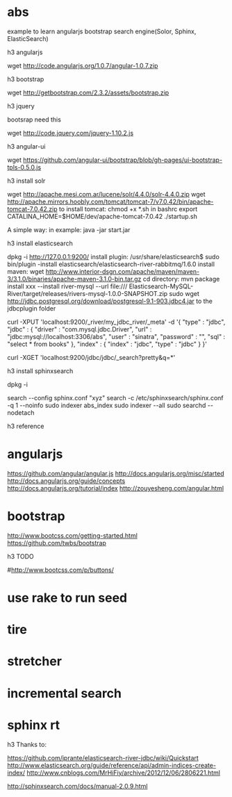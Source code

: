 abs
===

example to learn angularjs bootstrap search engine(Solor, Sphinx, ElasticSearch)

h3 angularjs

wget http://code.angularjs.org/1.0.7/angular-1.0.7.zip

h3 bootstrap

wget http://getbootstrap.com/2.3.2/assets/bootstrap.zip

h3 jquery

bootsrap need this

wget http://code.jquery.com/jquery-1.10.2.js

h3 angular-ui

wget https://github.com/angular-ui/bootstrap/blob/gh-pages/ui-bootstrap-tpls-0.5.0.js

h3 install solr 

wget http://apache.mesi.com.ar/lucene/solr/4.4.0/solr-4.4.0.zip
wget http://apache.mirrors.hoobly.com/tomcat/tomcat-7/v7.0.42/bin/apache-tomcat-7.0.42.zip
to install tomcat: chmod +x *.sh
in bashrc export CATALINA_HOME=$HOME/dev/apache-tomcat-7.0.42
./startup.sh

A simple way:
in example:  java -jar start.jar

h3 install elasticsearch

dpkg -i
http://127.0.0.1:9200/
install plugin:
/usr/share/elasticsearch$ sudo bin/plugin -install elasticsearch/elasticsearch-river-rabbitmq/1.6.0
install maven:
wget http://www.interior-dsgn.com/apache/maven/maven-3/3.1.0/binaries/apache-maven-3.1.0-bin.tar.gz
cd directory: mvn package
install xxx --install river-mysql --url file:/// Elasticsearch-MySQL-River/target/releases/rivers-mysql-1.0.0-SNAPSHOT.zip
sudo wget http://jdbc.postgresql.org/download/postgresql-9.1-903.jdbc4.jar to the jdbcplugin folder

curl -XPUT 'localhost:9200/_river/my_jdbc_river/_meta' -d '{    "type" : "jdbc",    "jdbc" : {        "driver" : "com.mysql.jdbc.Driver",        "url" : "jdbc:mysql://localhost:3306/abs",        "user" : "sinatra",        "password" : "",        "sql" : "select * from books"    },    "index" : {        "index" : "jdbc",        "type" : "jdbc"    } }'

curl -XGET 'localhost:9200/jdbc/jdbc/_search?pretty&q=*'

h3 install sphinxsearch

dpkg -i

search --config sphinx.conf "xyz"
search -c /etc/sphinxsearch/sphinx.conf -q 1
--noinfo
sudo indexer abs_index
sudo indexer --all
sudo searchd --nodetach

h3 reference

# angularjs

https://github.com/angular/angular.js
http://docs.angularjs.org/misc/started
http://docs.angularjs.org/guide/concepts
http://docs.angularjs.org/tutorial/index
http://zouyesheng.com/angular.html

# bootstrap

http://www.bootcss.com/getting-started.html
https://github.com/twbs/bootstrap

h3 TODO

#http://www.bootcss.com/p/buttons/

# use rake to run seed
# tire
# stretcher
# incremental search
# sphinx rt

h3 Thanks to:

https://github.com/jprante/elasticsearch-river-jdbc/wiki/Quickstart
http://www.elasticsearch.org/guide/reference/api/admin-indices-create-index/
http://www.cnblogs.com/MrHiFiy/archive/2012/12/06/2806221.html


http://sphinxsearch.com/docs/manual-2.0.9.html
